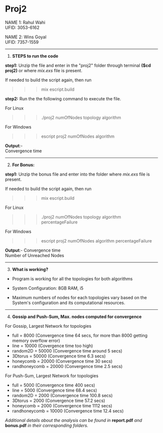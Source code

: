 # Proj2

NAME 1: Rahul Wahi  
UFID: 3053-6162  
  
NAME 2: Wins Goyal  
UFID: 7357-1559  
  
*************************************************************************************************************************
1. **STEPS to run the code**
   
__step1:__ Unzip the file and enter in the "proj2" folder through terminal **($cd proj2)** or where *mix.exs* file is present.  
  
If needed to build the script again, then run  
>>> mix escript.build
  
__step2:__ Run the the following command to execute the file.  
  
For Linux  
>>> ./proj2 numOfNodes topology algorithm

For Windows  
>>> escript proj2 numOfNodes algorithm

__Output__:-  
Convergence time

*************************************************************************************************
2. **For Bonus:**  
   
__step1:__ Unzip the bonus file and enter into the folder where *mix.exs* file is present.  
  
If needed to build the script again, then run  
>>> mix escript.build  

For Linux  
>>> ./proj2 numOfNodes topology algorithm percentageFailure  
  
For Windows  
>>>  escript proj2 numOfNodes algorithm percentageFailure  
  
__Output__:-
Convergence time  
Number of Unreached Nodes

*************************************************************************************************
3. **What is working?**
  
- Program is working for all the topologies for both algorithms
  
- System Configuration: 8GB RAM, i5  
- Maximum numbers of nodes for each topologies vary based on the System's configuration and its computational resources.

*************************************************************************************************
4. **Gossip and Push-Sum, Max. nodes computed for convergence**
  
For Gossip, Largest Network for topologies  
- full = 8000 (Convergence time 64 secs, for more than 8000 getting memory overflow error)  
- line =  10000 (Covergence time too high)  
- random2D = 50000 (Convergence time around 5 secs)  
- 3Dtorus = 50000 (Convergence time 6.3 secs)  
- honeycomb = 20000 (Convergence time 30 secs)  
- randhoneycomb = 20000 (Convergence time 2.5 secs)  

For Push-Sum, Largest Network for topologies  
- full = 5000 (Convergence time 400 secs)  
- line = 5000 (Convergence time 68.4 secs)  
- random2D = 2000 (Convergence time 100.8 secs)  
- 3Dtorus = 2000 (Convergence time 57.2 secs)  
- honeycomb = 2000 (Convergence time 1112 secs)  
- randhoneycomb = 10000 (Convergence time 12.4 secs)  
  
  
*Additional details about the analysis can be found in* **report.pdf** *and* **bonus.pdf** *in their corresponding folders.*
